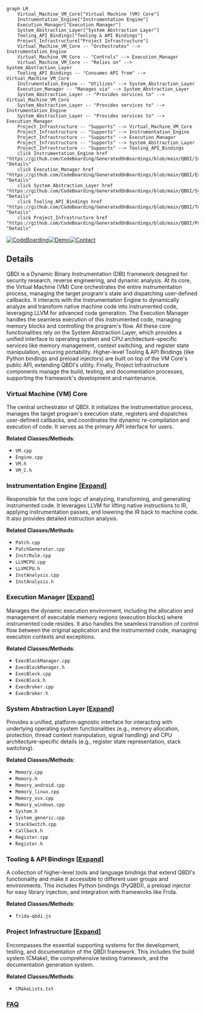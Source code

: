 ```mermaid
graph LR
    Virtual_Machine_VM_Core["Virtual Machine (VM) Core"]
    Instrumentation_Engine["Instrumentation Engine"]
    Execution_Manager["Execution Manager"]
    System_Abstraction_Layer["System Abstraction Layer"]
    Tooling_API_Bindings["Tooling & API Bindings"]
    Project_Infrastructure["Project Infrastructure"]
    Virtual_Machine_VM_Core -- "Orchestrates" --> Instrumentation_Engine
    Virtual_Machine_VM_Core -- "Controls" --> Execution_Manager
    Virtual_Machine_VM_Core -- "Relies on" --> System_Abstraction_Layer
    Tooling_API_Bindings -- "Consumes API from" --> Virtual_Machine_VM_Core
    Instrumentation_Engine -- "Utilizes" --> System_Abstraction_Layer
    Execution_Manager -- "Manages via" --> System_Abstraction_Layer
    System_Abstraction_Layer -- "Provides services to" --> Virtual_Machine_VM_Core
    System_Abstraction_Layer -- "Provides services to" --> Instrumentation_Engine
    System_Abstraction_Layer -- "Provides services to" --> Execution_Manager
    Project_Infrastructure -- "Supports" --> Virtual_Machine_VM_Core
    Project_Infrastructure -- "Supports" --> Instrumentation_Engine
    Project_Infrastructure -- "Supports" --> Execution_Manager
    Project_Infrastructure -- "Supports" --> System_Abstraction_Layer
    Project_Infrastructure -- "Supports" --> Tooling_API_Bindings
    click Instrumentation_Engine href "https://github.com/CodeBoarding/GeneratedOnBoardings/blob/main/QBDI/Instrumentation_Engine.md" "Details"
    click Execution_Manager href "https://github.com/CodeBoarding/GeneratedOnBoardings/blob/main/QBDI/Execution_Manager.md" "Details"
    click System_Abstraction_Layer href "https://github.com/CodeBoarding/GeneratedOnBoardings/blob/main/QBDI/System_Abstraction_Layer.md" "Details"
    click Tooling_API_Bindings href "https://github.com/CodeBoarding/GeneratedOnBoardings/blob/main/QBDI/Tooling_API_Bindings.md" "Details"
    click Project_Infrastructure href "https://github.com/CodeBoarding/GeneratedOnBoardings/blob/main/QBDI/Project_Infrastructure.md" "Details"
```

[![CodeBoarding](https://img.shields.io/badge/Generated%20by-CodeBoarding-9cf?style=flat-square)](https://github.com/CodeBoarding/GeneratedOnBoardings)[![Demo](https://img.shields.io/badge/Try%20our-Demo-blue?style=flat-square)](https://www.codeboarding.org/demo)[![Contact](https://img.shields.io/badge/Contact%20us%20-%20contact@codeboarding.org-lightgrey?style=flat-square)](mailto:contact@codeboarding.org)

## Details

QBDI is a Dynamic Binary Instrumentation (DBI) framework designed for security research, reverse engineering, and dynamic analysis. At its core, the Virtual Machine (VM) Core orchestrates the entire instrumentation process, managing the target program's state and dispatching user-defined callbacks. It interacts with the Instrumentation Engine to dynamically analyze and transform native machine code into instrumented code, leveraging LLVM for advanced code generation. The Execution Manager handles the seamless execution of this instrumented code, managing memory blocks and controlling the program's flow. All these core functionalities rely on the System Abstraction Layer, which provides a unified interface to operating system and CPU architecture-specific services like memory management, context switching, and register state manipulation, ensuring portability. Higher-level Tooling & API Bindings (like Python bindings and preload injectors) are built on top of the VM Core's public API, extending QBDI's utility. Finally, Project Infrastructure components manage the build, testing, and documentation processes, supporting the framework's development and maintenance.

### Virtual Machine (VM) Core
The central orchestrator of QBDI. It initializes the instrumentation process, manages the target program's execution state, registers and dispatches user-defined callbacks, and coordinates the dynamic re-compilation and execution of code. It serves as the primary API interface for users.


**Related Classes/Methods**:

- `VM.cpp`
- `Engine.cpp`
- `VM.h`
- `VM_C.h`


### Instrumentation Engine [[Expand]](./Instrumentation_Engine.md)
Responsible for the core logic of analyzing, transforming, and generating instrumented code. It leverages LLVM for lifting native instructions to IR, applying instrumentation passes, and lowering the IR back to machine code. It also provides detailed instruction analysis.


**Related Classes/Methods**:

- `Patch.cpp`
- `PatchGenerator.cpp`
- `InstrRule.cpp`
- `LLVMCPU.cpp`
- `LLVMCPU.h`
- `InstAnalysis.cpp`
- `InstAnalysis.h`


### Execution Manager [[Expand]](./Execution_Manager.md)
Manages the dynamic execution environment, including the allocation and management of executable memory regions (execution blocks) where instrumented code resides. It also handles the seamless transition of control flow between the original application and the instrumented code, managing execution contexts and exceptions.


**Related Classes/Methods**:

- `ExecBlockManager.cpp`
- `ExecBlockManager.h`
- `ExecBlock.cpp`
- `ExecBlock.h`
- `ExecBroker.cpp`
- `ExecBroker.h`


### System Abstraction Layer [[Expand]](./System_Abstraction_Layer.md)
Provides a unified, platform-agnostic interface for interacting with underlying operating system functionalities (e.g., memory allocation, protection, thread context manipulation, signal handling) and CPU architecture-specific details (e.g., register state representation, stack switching).


**Related Classes/Methods**:

- `Memory.cpp`
- `Memory.h`
- `Memory_android.cpp`
- `Memory_linux.cpp`
- `Memory_osx.cpp`
- `Memory_windows.cpp`
- `System.h`
- `System_generic.cpp`
- `StackSwitch.cpp`
- `Callback.h`
- `Register.cpp`
- `Register.h`


### Tooling & API Bindings [[Expand]](./Tooling_API_Bindings.md)
A collection of higher-level tools and language bindings that extend QBDI's functionality and make it accessible to different user groups and environments. This includes Python bindings (PyQBDI), a preload injector for easy library injection, and integration with frameworks like Frida.


**Related Classes/Methods**:

- `frida-qbdi.js`


### Project Infrastructure [[Expand]](./Project_Infrastructure.md)
Encompasses the essential supporting systems for the development, testing, and documentation of the QBDI framework. This includes the build system (CMake), the comprehensive testing framework, and the documentation generation system.


**Related Classes/Methods**:

- `CMakeLists.txt`




### [FAQ](https://github.com/CodeBoarding/GeneratedOnBoardings/tree/main?tab=readme-ov-file#faq)